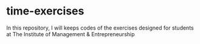 # time-exercises
In this repository, I will keeps codes of the exercises designed for students at The Institute of Management &amp; Entrepreneurship
